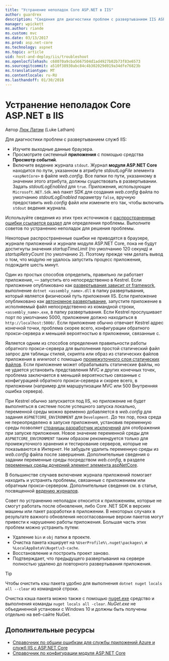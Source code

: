 ```yaml
---
title: "Устранение неполадок Core ASP.NET в IIS"
author: guardrex
description: "Сведения для диагностики проблем с развертыванием IIS ASP.NET Core."
manager: wpickett
ms.author: riande
ms.custom: mvc
ms.date: 03/13/2017
ms.prod: asp.net-core
ms.technology: aspnet
ms.topic: article
uid: host-and-deploy/iis/troubleshoot
ms.openlocfilehash: c68070a9cba5667504d1ad4927b02b73f83e6573
ms.sourcegitcommit: a510f38930abc84c4b302029d019a34dfe76823b
ms.translationtype: MT
ms.contentlocale: ru-RU
ms.lasthandoff: 01/30/2018
---
```

# <a name="troubleshoot-aspnet-core-on-iis"></a>Устранение неполадок Core ASP.NET в IIS

Автор [Люк Латэм](https://github.com/guardrex) (Luke Latham)

Для диагностики проблем с развертыванием служб IIS:

* Изучите выходные данные браузера.
* Просмотрите системный **приложения** с помощью средства **Просмотр событий**.
* Включите ведение журнала `stdout`. Журнал **модуля ASP.NET Core** находится по пути, указанном в атрибуте *stdoutLogFile* элемента `<aspNetCore>` в файле *web.config*. Все папки по пути, указанному в значении этого атрибута, должны существовать в развертывании. Задать *stdoutLogEnabled* для `true`. Приложения, использующие `Microsoft.NET.Sdk.Web` пакет SDK для создания *web.config* файла по умолчанию *stdoutLogEnabled* параметру `false`, вручную предоставить *web.config* файл или измените его так, чтобы включить `stdout` ведения журнала.

Используйте сведения из этих трех источников с [распространенные ошибки ссылается раздел](xref:host-and-deploy/azure-iis-errors-reference) для определения проблемы. Выполните советов по устранению неполадок для решения проблемы.

Некоторые распространенные ошибки не приводятся в браузере, журнале приложений и журнале модуля ASP.NET Core, пока не будут достигнуты значения *startupTimeLimit* (по умолчанию 120 секунд) и *startupRetryCount* (по умолчанию 2). Поэтому прежде чем делать вывод о том, что модулю не удалось запустить процесс приложения, подождите шесть минут.

Один из простых способов определить, правильно ли работает приложение, — запустить его непосредственно в Kestrel. Если приложение опубликовано как [развертывания зависит от framework](/dotnet/core/deploying/#framework-dependent-deployments-fdd), выполнение `dotnet <assembly_name>.dll` в папку развертывания, который является физический путь приложения IIS. Если приложение опубликовано как [автономное развертывание](/dotnet/core/deploying/#self-contained-deployments-scd), запустите приложение в исполняемый файл непосредственно из командной строки, `<assembly_name>.exe`, в папку развертывания. Если Kestrel прослушивает порт по умолчанию 5000, приложение должно находиться в `http://localhost:5000/`. Если приложение обычно отвечает Kestrel адрес конечной точки, проблема скорее всего, конфигурации обратного прокси-сервера и меньшей вероятностью в приложении, связанные с.

Является одним из способов определения правильности работы обратного прокси-сервера для выполнения простой статический файл запрос для таблицы стилей, скрипта или образ из статических файлов приложения в *wwwroot* с помощью [промежуточного слоя статических файлов](xref:fundamentals/static-files). Если приложение может обрабатывать статические файлы, но не удается установить представления MVC и других конечных точек, проблема заключается в меньшей вероятностью связанные с конфигурацией обратного прокси-сервера и скорее всего, в приложении (например для маршрутизации MVC или 500 Внутренняя ошибка сервера).

При Kestrel обычно запускается под IIS, но приложение не будет выполняться в системе после успешного запуска локально, переменной среды можно временно добавляется в *web.config* для задания `ASPNETCORE_ENVIRONMENT` для `Development`. До тех пор, пока среда не переопределено в запуске приложения, установив переменную среды позволяет [страницы разработчик исключений](xref:fundamentals/error-handling) для отображения при запуске приложения. Новое значение переменной среды для `ASPNETCORE_ENVIRONMENT` таким образом рекомендуется только для промежуточного хранения и тестирование серверов, которые не показываются в Интернет. Не забудьте удалить переменную среды из *web.config* файла после завершения. Дополнительные сведения о задании переменные среды посредством *web.config*, в разделе [переменных среды дочерний элемент элемента aspNetCore](xref:host-and-deploy/aspnet-core-module#setting-environment-variables).

В большинстве случаев включение журнала приложений помогает находить и устранять проблемы, связанные с приложением или обратным прокси-сервером. Дополнительные сведения см. в статье, посвященной [ведению журналов](xref:fundamentals/logging/index).

Совет по устранению неполадок относится к приложениям, которые не смогут работать после обновления, либо Core .NET SDK в версиях машины или пакет разработки в приложении. В некоторых случаях в результате важного обновления несогласованные версии пакетов могут привести к нарушению работы приложения. Большая часть этих проблем можно устранить путем:

* Удаление `bin` и `obj` папки в проекте.
* Очистка пакета кэширует на `%UserProfile%\.nuget\packages\` и `%LocalAppData%\Nuget\v3-cache`.
* Восстановление и построить проект заново.
* Подтверждает, что предыдущего развертывания на сервере полностью удалено до повторного развертывания приложения.

> [!TIP]
> Чтобы очистить кэш пакета удобно для выполнения `dotnet nuget locals all --clear` из командной строки.
> 
> Очистка кэша пакета можно также с помощью [nuget.exe](https://www.nuget.org/downloads) средство и выполнения команды `nuget locals all -clear`. *NuGet.exe* не объединенной установки с Windows 10 и должны быть получены отдельно на веб-сайте NuGet.
<!--
> [!TIP]
> A convenient way to clear package caches is to:
>
> * Obtain the *NuGet.exe* tool from [NuGet.org](https://www.nuget.org/).
> * Add the path to *NuGet.exe* to the system PATH.
> * Execute `nuget locals all -clear` from a command prompt.
>
> Alternatively, execute `dotnet nuget locals all --clear` from a command prompt without obtaining *NuGet.exe*. -->

## <a name="additional-resources"></a>Дополнительные ресурсы

* [Справочник по общим ошибкам для службы приложений Azure и служб IIS с ASP.NET Core](xref:host-and-deploy/azure-iis-errors-reference)
* [Справочник по конфигурации модуля ASP.NET Core](xref:host-and-deploy/aspnet-core-module)
